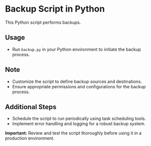 # Backup Script in Python

This Python script performs backups.

## Usage

- Run `backup.py` in your Python environment to initiate the backup process.

## Note

- Customize the script to define backup sources and destinations.
- Ensure appropriate permissions and configurations for the backup process.

## Additional Steps

- Schedule the script to run periodically using task scheduling tools.
- Implement error handling and logging for a robust backup system.

**Important:** Review and test the script thoroughly before using it in a production environment.

